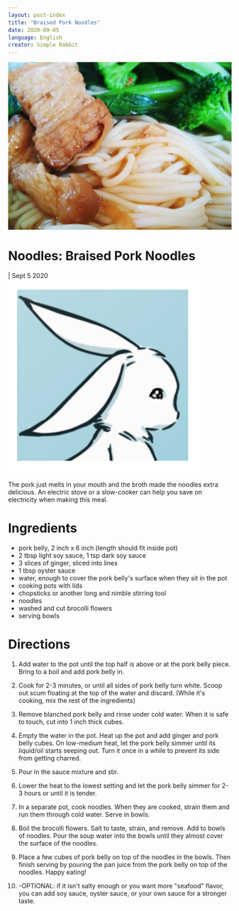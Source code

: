 ```yaml
---
layout: post-index
title: "Braised Pork Noodles"
date: 2020-09-05
language: English
creator: Simple Rabbit
---
```


<link rel="stylesheet" type="text/css" media="all" href="post-index.css" />

<div class ="postBanner">
  <img src="/../../../images/posts/braised-pork-noodles.jpg" alt="Braised Pork Noodles">
  <div class ="postTitle">
     <h1>Noodles: Braised Pork Noodles</h1>
     <h0> | Sept 5 2020</h0>
  </div>
</div>
               
<div class="rabbitComment">
  <img src="/../../../images/posts/simple_rabbit_right_profile.png" alt="Simple Rabbit">
  <p>The pork just melts in your mouth and the broth made the noodles extra delicious. An electric stove or a slow-cooker can help you save on electricity when making this meal. </p>
</div>

# Ingredients
* pork belly, 2 inch x 6 inch (length should fit inside pot)
* 2 tbsp light soy sauce, 1 tsp dark soy sauce
* 3 slices of ginger, sliced into lines
* 1 tbsp oyster sauce
* water, enough to cover the pork belly's surface when they sit in the pot
* cooking pots with lids
* chopsticks or another long and nimble stirring tool
* noodles
* washed and cut brocolli flowers
* serving bowls

# Directions
1. Add water to the pot until the top half is above or at the pork belly piece. Bring to a boil and add pork belly in.

2. Cook for 2-3 minutes, or until all sides of pork belly turn white. Scoop out scum floating at the top of the water and discard. (While it's cooking, mix the rest of the ingredients)

3. Remove blanched pork belly and rinse under cold water. When it is safe to touch, cut into 1 inch thick cubes.

4. Empty the water in the pot. Heat up the pot and add ginger and pork belly cubes. On low-medium heat, let the pork belly simmer until its liquid/oil starts seeping out. Turn it once in a while to prevent its side from getting charred.

5. Pour in the sauce mixture and stir.

6. Lower the heat to the lowest setting and let the pork belly simmer for 2-3 hours or until it is tender.

7. In a separate pot, cook noodles. When they are cooked, strain them and run them through cold water. Serve in bowls.

8. Boil the brocolli flowers. Salt to taste, strain, and remove. Add to bowls of noodles. Pour the soup water into the bowls until they almost cover the surface of the noodles.

9. Place a few cubes of pork belly on top of the noodles in the bowls. Then finish serving by pouring the pan juice from the pork belly on top of the noodles. Happy eating!

9. -OPTIONAL: if it isn't salty enough or you want more "seafood" flavor, you can add soy sauce, oyster sauce, or your own sauce for a stronger taste.
